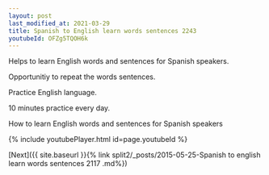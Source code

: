 ```yaml
---
layout: post
last_modified_at: 2021-03-29
title: Spanish to English learn words sentences 2243 
youtubeId: OFZg5TQOH6k
---
```

 
 
Helps to learn English words and sentences for Spanish speakers.

Opportunitiy to repeat the words sentences. 

Practice English language. 
 
10 minutes practice every day. 
 
How to learn English words and sentences for Spanish speakers 
 
{% include youtubePlayer.html id=page.youtubeId %}
 
 
[Next]({{ site.baseurl }}{% link  split2/_posts/2015-05-25-Spanish to english learn words sentences 2117 .md%})
 
